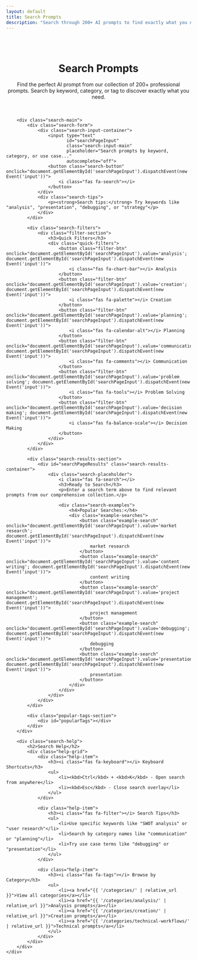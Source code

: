 ```yaml
---
layout: default
title: Search Prompts
description: "Search through 200+ AI prompts to find exactly what you need. Filter by category, tags, or keywords."
---
```


<div class="search-page">
    <div class="container">
        <div class="search-header">
            <h1 class="page-title">Search Prompts</h1>
            <p class="page-description">
                Find the perfect AI prompt from our collection of 200+ professional prompts. 
                Search by keyword, category, or tag to discover exactly what you need.
            </p>
        </div>
        
        <div class="search-main">
            <div class="search-form">
                <div class="search-input-container">
                    <input type="text" 
                           id="searchPageInput" 
                           class="search-input-main" 
                           placeholder="Search prompts by keyword, category, or use case..."
                           autocomplete="off">
                    <button class="search-button" onclick="document.getElementById('searchPageInput').dispatchEvent(new Event('input'))">
                        <i class="fas fa-search"></i>
                    </button>
                </div>
                <div class="search-tips">
                    <p><strong>Search tips:</strong> Try keywords like "analysis", "presentation", "debugging", or "strategy"</p>
                </div>
            </div>
            
            <div class="search-filters">
                <div class="filter-section">
                    <h3>Quick Filters</h3>
                    <div class="quick-filters">
                        <button class="filter-btn" onclick="document.getElementById('searchPageInput').value='analysis'; document.getElementById('searchPageInput').dispatchEvent(new Event('input'))">
                            <i class="fas fa-chart-bar"></i> Analysis
                        </button>
                        <button class="filter-btn" onclick="document.getElementById('searchPageInput').value='creation'; document.getElementById('searchPageInput').dispatchEvent(new Event('input'))">
                            <i class="fas fa-palette"></i> Creation
                        </button>
                        <button class="filter-btn" onclick="document.getElementById('searchPageInput').value='planning'; document.getElementById('searchPageInput').dispatchEvent(new Event('input'))">
                            <i class="fas fa-calendar-alt"></i> Planning
                        </button>
                        <button class="filter-btn" onclick="document.getElementById('searchPageInput').value='communication'; document.getElementById('searchPageInput').dispatchEvent(new Event('input'))">
                            <i class="fas fa-comments"></i> Communication
                        </button>
                        <button class="filter-btn" onclick="document.getElementById('searchPageInput').value='problem solving'; document.getElementById('searchPageInput').dispatchEvent(new Event('input'))">
                            <i class="fas fa-tools"></i> Problem Solving
                        </button>
                        <button class="filter-btn" onclick="document.getElementById('searchPageInput').value='decision making'; document.getElementById('searchPageInput').dispatchEvent(new Event('input'))">
                            <i class="fas fa-balance-scale"></i> Decision Making
                        </button>
                    </div>
                </div>
            </div>
            
            <div class="search-results-section">
                <div id="searchPageResults" class="search-results-container">
                    <div class="search-placeholder">
                        <i class="fas fa-search"></i>
                        <h3>Ready to Search</h3>
                        <p>Enter a search term above to find relevant prompts from our comprehensive collection.</p>
                        
                        <div class="search-examples">
                            <h4>Popular Searches:</h4>
                            <div class="example-searches">
                                <button class="example-search" onclick="document.getElementById('searchPageInput').value='market research'; document.getElementById('searchPageInput').dispatchEvent(new Event('input'))">
                                    market research
                                </button>
                                <button class="example-search" onclick="document.getElementById('searchPageInput').value='content writing'; document.getElementById('searchPageInput').dispatchEvent(new Event('input'))">
                                    content writing
                                </button>
                                <button class="example-search" onclick="document.getElementById('searchPageInput').value='project management'; document.getElementById('searchPageInput').dispatchEvent(new Event('input'))">
                                    project management
                                </button>
                                <button class="example-search" onclick="document.getElementById('searchPageInput').value='debugging'; document.getElementById('searchPageInput').dispatchEvent(new Event('input'))">
                                    debugging
                                </button>
                                <button class="example-search" onclick="document.getElementById('searchPageInput').value='presentation'; document.getElementById('searchPageInput').dispatchEvent(new Event('input'))">
                                    presentation
                                </button>
                            </div>
                        </div>
                    </div>
                </div>
            </div>
            
            <div class="popular-tags-section">
                <div id="popularTags"></div>
            </div>
        </div>
        
        <div class="search-help">
            <h2>Search Help</h2>
            <div class="help-grid">
                <div class="help-item">
                    <h3><i class="fas fa-keyboard"></i> Keyboard Shortcuts</h3>
                    <ul>
                        <li><kbd>Ctrl</kbd> + <kbd>K</kbd> - Open search from anywhere</li>
                        <li><kbd>Esc</kbd> - Close search overlay</li>
                    </ul>
                </div>
                
                <div class="help-item">
                    <h3><i class="fas fa-filter"></i> Search Tips</h3>
                    <ul>
                        <li>Use specific keywords like "SWOT analysis" or "user research"</li>
                        <li>Search by category names like "communication" or "planning"</li>
                        <li>Try use case terms like "debugging" or "presentation"</li>
                    </ul>
                </div>
                
                <div class="help-item">
                    <h3><i class="fas fa-tags"></i> Browse by Category</h3>
                    <ul>
                        <li><a href="{{ '/categories/' | relative_url }}">View all categories</a></li>
                        <li><a href="{{ '/categories/analysis/' | relative_url }}">Analysis prompts</a></li>
                        <li><a href="{{ '/categories/creation/' | relative_url }}">Creation prompts</a></li>
                        <li><a href="{{ '/categories/technical-workflows/' | relative_url }}">Technical prompts</a></li>
                    </ul>
                </div>
            </div>
        </div>
    </div>
</div>

<style>
.search-page {
    padding: 2rem 0;
}

.search-header {
    text-align: center;
    margin-bottom: 3rem;
}

.search-input-container {
    position: relative;
    margin-bottom: 1rem;
}

.search-input-main {
    width: 100%;
    padding: 1rem 3rem 1rem 1rem;
    border: 2px solid var(--border-color);
    border-radius: 0.5rem;
    font-size: 1.125rem;
    background-color: var(--bg-primary);
    color: var(--text-primary);
    transition: border-color 0.2s ease;
}

.search-input-main:focus {
    outline: none;
    border-color: var(--primary-color);
    box-shadow: 0 0 0 3px var(--primary-color)15;
}

.search-button {
    position: absolute;
    right: 0.75rem;
    top: 50%;
    transform: translateY(-50%);
    background: none;
    border: none;
    color: var(--text-secondary);
    cursor: pointer;
    padding: 0.5rem;
    border-radius: 0.25rem;
}

.search-tips {
    text-align: center;
    margin-bottom: 2rem;
}

.search-tips p {
    font-size: 0.875rem;
    color: var(--text-secondary);
}

.filter-section h3 {
    margin-bottom: 1rem;
    color: var(--text-primary);
}

.quick-filters {
    display: flex;
    flex-wrap: wrap;
    gap: 0.5rem;
    margin-bottom: 2rem;
}

.filter-btn {
    display: flex;
    align-items: center;
    gap: 0.5rem;
    padding: 0.5rem 1rem;
    border: 1px solid var(--border-color);
    background-color: var(--bg-secondary);
    color: var(--text-secondary);
    border-radius: 0.375rem;
    cursor: pointer;
    transition: all 0.2s ease;
    font-size: 0.875rem;
}

.filter-btn:hover {
    background-color: var(--bg-tertiary);
    border-color: var(--border-hover);
    color: var(--text-primary);
}

.search-placeholder {
    text-align: center;
    padding: 3rem 1rem;
    color: var(--text-secondary);
}

.search-placeholder i {
    font-size: 3rem;
    margin-bottom: 1rem;
    opacity: 0.5;
}

.search-examples {
    margin-top: 2rem;
}

.example-searches {
    display: flex;
    flex-wrap: wrap;
    gap: 0.5rem;
    justify-content: center;
    margin-top: 1rem;
}

.example-search {
    background-color: var(--bg-secondary);
    border: 1px solid var(--border-color);
    color: var(--primary-color);
    padding: 0.25rem 0.75rem;
    border-radius: 1rem;
    cursor: pointer;
    font-size: 0.875rem;
    transition: all 0.2s ease;
}

.example-search:hover {
    background-color: var(--primary-color);
    color: white;
}

.search-results-grid {
    display: grid;
    grid-template-columns: repeat(auto-fill, minmax(350px, 1fr));
    gap: 1.5rem;
    margin-top: 2rem;
}

.search-result-card {
    background-color: var(--bg-secondary);
    border: 1px solid var(--border-color);
    border-radius: 0.5rem;
    padding: 1.5rem;
    transition: all 0.2s ease;
}

.search-result-card:hover {
    transform: translateY(-2px);
    box-shadow: var(--shadow);
    border-color: var(--border-hover);
}

.tag-cloud {
    display: flex;
    flex-wrap: wrap;
    gap: 0.5rem;
}

.tag-button {
    background-color: var(--bg-secondary);
    border: 1px solid var(--border-color);
    color: var(--text-secondary);
    padding: 0.25rem 0.75rem;
    border-radius: 1rem;
    cursor: pointer;
    font-size: 0.75rem;
    transition: all 0.2s ease;
}

.tag-button:hover {
    background-color: var(--primary-color);
    color: white;
    border-color: var(--primary-color);
}

.help-grid {
    display: grid;
    grid-template-columns: repeat(auto-fit, minmax(280px, 1fr));
    gap: 2rem;
    margin-top: 2rem;
}

.help-item h3 {
    display: flex;
    align-items: center;
    gap: 0.5rem;
    margin-bottom: 1rem;
    color: var(--text-primary);
}

.help-item ul {
    list-style: none;
    padding: 0;
}

.help-item li {
    margin-bottom: 0.5rem;
    color: var(--text-secondary);
}

kbd {
    background-color: var(--bg-tertiary);
    color: var(--text-primary);
    padding: 0.125rem 0.25rem;
    border-radius: 0.25rem;
    font-size: 0.75rem;
    font-family: monospace;
}

mark {
    background-color: var(--accent-color);
    color: var(--text-primary);
    padding: 0.125rem;
    border-radius: 0.125rem;
}

@media (max-width: 768px) {
    .search-results-grid {
        grid-template-columns: 1fr;
    }
    
    .quick-filters {
        justify-content: center;
    }
    
    .example-searches {
        flex-direction: column;
        align-items: center;
    }
}
</style>

<script>
document.body.classList.add('search-page');
</script>